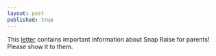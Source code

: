 ```yaml
---
layout: post
published: true
---
```

This [letter](https://drive.google.com/file/d/1r6dvjeRyc_Dyao9iUL5hoVmDaWosw-zZ/view?usp=sharing) contains important information about Snap Raise for parents! Please show it to them.
